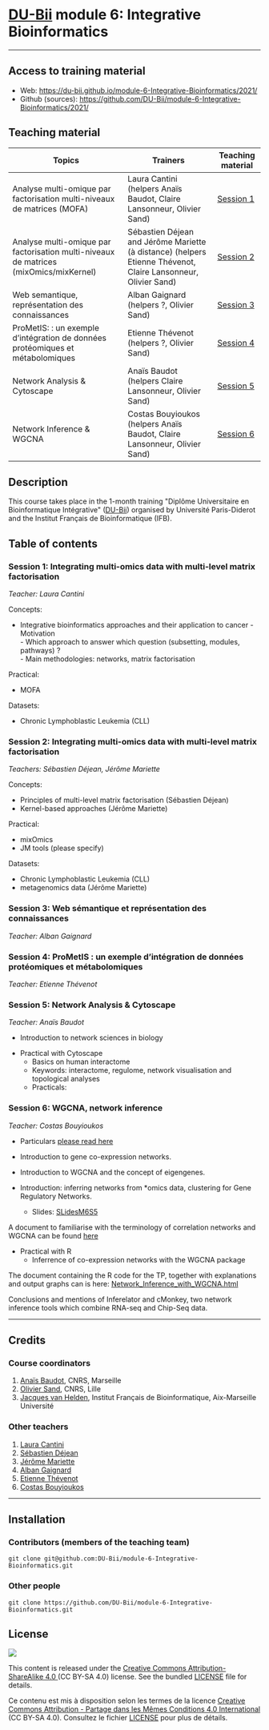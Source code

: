 # [DU-Bii](https://du-bii.github.io/accueil/) module 6: Integrative Bioinformatics

----------------------------------------------------------------


## Access to training material

- Web: <https://du-bii.github.io/module-6-Integrative-Bioinformatics/2021/>
- Github (sources): <https://github.com/DU-Bii/module-6-Integrative-Bioinformatics/2021/>


## Teaching material

| Topics | Trainers  | Teaching material |
|--------------------------------------------|----------------------------|------------|
| Analyse multi-omique par factorisation multi-niveaux de matrices (MOFA) | Laura Cantini (helpers Anaïs Baudot, Claire Lansonneur, Olivier Sand)| [Session 1](session1)  |
| Analyse multi-omique par factorisation multi-niveaux de matrices (mixOmics/mixKernel) | Sébastien Déjean and Jérôme Mariette (à distance) (helpers Etienne Thévenot, Claire Lansonneur, Olivier Sand) | [Session 2](session2)  |
| Web semantique, représentation des connaissances | Alban Gaignard (helpers ?, Olivier Sand) |[Session 3](session3)  |
| ProMetIS: : un exemple d’intégration de données protéomiques et métabolomiques | Etienne Thévenot (helpers ?, Olivier Sand) |[Session 4](session4)  |
| Network Analysis & Cytoscape | Anaïs Baudot (helpers Claire Lansonneur, Olivier Sand)| [Session 5](session5) |
| Network Inference & WGCNA | Costas Bouyioukos (helpers Anaïs Baudot, Claire Lansonneur, Olivier Sand) | [Session 6](session6)  |

## Description

This course takes place in the 1-month training "Diplôme Universitaire en Bioinformatique Intégrative" ([DU-Bii](https://du-bii.github.io/accueil/)) organised by Université Paris-Diderot and the Institut Français de Bioinformatique (IFB).

<!--- 
### Pre-requisites

All participants are encouraged to follow the two introductory videos and read the review in the Paris Diderot course "Moodle" page.
<https://moodlesupd.script.univ-paris-diderot.fr/mod/page/view.php?id=167920>

### Skills acquired during this course

At the end of this course, trainees should be able to do the following: $

- ...


### Concepts covered

- ....

--->

## Table of contents

### Session 1: Integrating multi-omics data with multi-level matrix factorisation

*Teacher: Laura Cantini*

Concepts:

- Integrative bioinformatics approaches and their application to cancer
       - Motivation  
       - Which approach to answer which question (subsetting, modules, pathways) ?  
       - Main methodologies: networks, matrix factorisation  

Practical:

- MOFA

Datasets:
- Chronic Lymphoblastic Leukemia (CLL)


### Session 2: Integrating multi-omics data with multi-level matrix factorisation

*Teachers: Sébastien Déjean, Jérôme Mariette*

Concepts:

- Principles of multi-level matrix factorisation (Sébastien Déjean)
- Kernel-based approaches (Jérôme Mariette)

Practical:

- mixOmics
- JM tools (please specify)

Datasets:
- Chronic Lymphoblastic Leukemia (CLL)
- metagenomics data (Jérôme Mariette)

### Session 3: Web sémantique et représentation des connaissances

*Teacher: Alban Gaignard*


### Session 4: ProMetIS : un exemple d’intégration de données protéomiques et métabolomiques

*Teacher: Etienne Thévenot*


### Session 5: Network Analysis & Cytoscape

*Teacher: Anaïs Baudot*

- Introduction to network sciences in biology

<!---
    - Vidéo cours 1: [Cours](https://www.youtube.com/watch?v=Khv0tK6RGew&feature=youtu.be)
    - Slides cours 1: [Slides](session3/Cours1_DUBii_M6_Networks.pdf)
    - Vidéo cours 2: [Cours](https://www.youtube.com/watch?v=V5jizup7TDo&feature=youtu.be)
    - Slides cours 2: [Slides](session3/Cours2_DUBii_M6_Networks.pdf)
 -->
 
- Practical with Cytoscape
    - Basics on human interactome
    - Keywords: interactome, regulome, network visualisation and topological analyses
    - Practicals: <!---[Tuto](session3/TPCytoscape.pdf)-->


### Session 6: WGCNA, network inference

*Teacher: Costas Bouyioukos*

- Particulars [please read here](session6/README.md)

- Introduction to gene co-expression networks.
- Introduction to WGCNA and the concept of eigengenes.
- Introduction: inferring networks from \*omics data, clustering for Gene Regulatory Networks.
    - Slides: [SLidesM6S5](../2020/session5/WGCNA_seance5.pdf)

 A document to familiarise with the terminology of correlation networks and WGCNA can be found [here](https://horvath.genetics.ucla.edu/html/CoexpressionNetwork/Rpackages/WGCNA/Tutorials/Simulated-00-Background.pdf)

- Practical with R
    - Inferrence of co-expression networks with the WGCNA package

 The document containing the R code for the TP, together with explanations and output graphs can is here: [Network_Inference_with_WGCNA.html](../2020/session5/Network_Inference_with_WGCNA.html)


Conclusions and mentions of Inferelator and cMonkey, two network inference tools which combine RNA-seq and Chip-Seq data.



----------------------------------------------------------------

## Credits

### Course coordinators

1. [Anaïs Baudot](https://orcid.org/0000-0003-0885-7933), CNRS, Marseille
2. [Olivier Sand](https://orcid.org/0000-0003-1465-1640), CNRS, Lille
3. [Jacques van Helden](https://orcid.org/0000-0002-8799-8584), Institut Français de Bioinformatique, Aix-Marseille Université


### Other teachers

1. [Laura Cantini](https://orcid.org/0000-0001-6360-4440)
2. [Sébastien Déjean](https://orcid.org/0000-0001-9610-5306)
3. [Jérôme Mariette](https://orcid.org/0000-0002-6161-4044)
4. [Alban Gaignard](https://orcid.org/0000-0002-3597-8557)
5. [Etienne Thévenot](https://orcid.org/0000-0003-1019-4577)
6. [Costas Bouyioukos](https://orcid.org/0000-0002-7443-3736)

----------------------------------------------------------------

## Installation


### Contributors (members of the teaching team)

```{bash}
git clone git@github.com:DU-Bii/module-6-Integrative-Bioinformatics.git
```
### Other people

```{bash}
git clone https://github.com/DU-Bii/module-6-Integrative-Bioinformatics.git
```


## License

![](../img/CC-BY-SA.png)


This content is released under the [Creative Commons Attribution-ShareAlike 4.0 ](https://creativecommons.org/licenses/by-sa/4.0/deed.en) (CC BY-SA 4.0) license. See the bundled [LICENSE](LICENSE.txt) file for details.

Ce contenu est mis à disposition selon les termes de la licence [Creative Commons Attribution - Partage dans les Mêmes Conditions 4.0 International](https://creativecommons.org/licenses/by-sa/4.0/deed.fr) (CC BY-SA 4.0). Consultez le fichier [LICENSE](LICENSE.txt) pour plus de détails.
